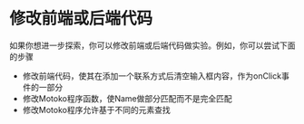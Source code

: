 # 修改前端或后端代码



如果你想进一步探索，你可以修改前端或后端代码做实验。例如，你可以尝试下面的步骤

* 修改前端代码，使其在添加一个联系方式后清空输入框内容，作为onClick事件的一部分
* 修改Motoko程序函数，使Name做部分匹配而不是完全匹配
* 修改Motoko程序允许基于不同的元素查找

